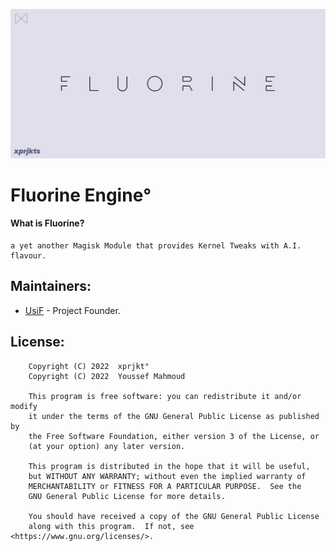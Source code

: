 ![fluorine](https://github.com/UsiFX/FluorineEngine/blob/main/junk/flbanner.png)



# Fluorine Engine°

#### What is Fluorine?

```` 
a yet another Magisk Module that provides Kernel Tweaks with A.I. flavour.
````

## Maintainers:
* [UsiF](https://github.com/UsiFX) - Project Founder.

## License:
````
    Copyright (C) 2022  xprjkt°
    Copyright (C) 2022  Youssef Mahmoud

    This program is free software: you can redistribute it and/or modify
    it under the terms of the GNU General Public License as published by
    the Free Software Foundation, either version 3 of the License, or
    (at your option) any later version.

    This program is distributed in the hope that it will be useful,
    but WITHOUT ANY WARRANTY; without even the implied warranty of
    MERCHANTABILITY or FITNESS FOR A PARTICULAR PURPOSE.  See the
    GNU General Public License for more details.

    You should have received a copy of the GNU General Public License
    along with this program.  If not, see <https://www.gnu.org/licenses/>.

````
